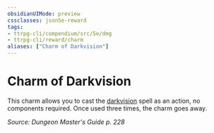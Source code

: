 ```yaml
---
obsidianUIMode: preview
cssclasses: json5e-reward
tags:
- ttrpg-cli/compendium/src/5e/dmg
- ttrpg-cli/reward/charm
aliases: ["Charm of Darkvision"]
---
```

# Charm of Darkvision

This charm allows you to cast the [darkvision](/CLI/spells/darkvision.md) spell as an action, no components required. Once used three times, the charm goes away.

*Source: Dungeon Master's Guide p. 228*